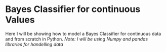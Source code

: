 # Bayes Classifier for continuous Values

Here I will be showing how to model a Bayes Classifier for continuous data and from scratch in Python.
*Note: I will be using Numpy and pandas libraries for handelling data*
